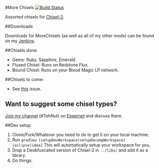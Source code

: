 #More Chisels [![Build Status](http://tehnut.info/jenkins/job/MoreChisels/badge/icon)](http://tehnut.info/jenkins/job/MoreChisels/)

Assorted chisels for [Chisel-2](https://github.com/TheCricket/Chisel-2).

##Downloads

Downloads for MoreChisels (as well as all of my other mods) can be found on my [Jenkins](http://tehnut.info/jenkins/).

##Chisels done:

* Gems: Ruby, Sapphire, Emerald
* Fluxed Chisel: Runs on Redstone Flux.
* Bound Chisel: Runs on your Blood Magic LP network.

##Chisels to come:

* See [this](https://github.com/TehNut/MoreChisels/issues/3) issue.

## Want to suggest some chisel types?

[Join my channel](https://webchat.esper.net/?channels=tehnut) (#TehNut) on [Espernet](https://www.esper.net/) and discuss there.

##Dev setup

1. Clone/Fork/Whatever you need to do to get it on your local machine.
2. Run `gradlew [setupDevWorkspace|setupDecompWorkspace] [eclipse|idea]` This will automatically setup your workspace for you.
3. Drop a Deobfuscated version of Chisel-2 in `../libs/` and add it as a library.
4. Do things.
